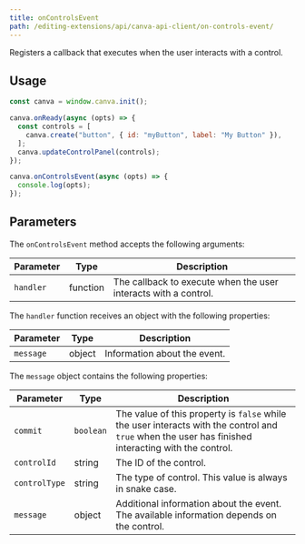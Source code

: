 ```yaml
---
title: onControlsEvent
path: /editing-extensions/api/canva-api-client/on-controls-event/
---
```


Registers a callback that executes when the user interacts with a control.

## Usage

```javascript
const canva = window.canva.init();

canva.onReady(async (opts) => {
  const controls = [
    canva.create("button", { id: "myButton", label: "My Button" }),
  ];
  canva.updateControlPanel(controls);
});

canva.onControlsEvent(async (opts) => {
  console.log(opts);
});
```

## Parameters

The `onControlsEvent` method accepts the following arguments:

| Parameter | Type     | Description                                                     |
| --------- | -------- | --------------------------------------------------------------- |
| `handler` | function | The callback to execute when the user interacts with a control. |

The `handler` function receives an object with the following properties:

| Parameter | Type   | Description                  |
| --------- | ------ | ---------------------------- |
| `message` | object | Information about the event. |

The `message` object contains the following properties:

| Parameter     | Type      | Description                                                                                                                                         |
| ------------- | --------- | --------------------------------------------------------------------------------------------------------------------------------------------------- |
| `commit`      | `boolean` | The value of this property is `false` while the user interacts with the control and `true` when the user has finished interacting with the control. |
| `controlId`   | string    | The ID of the control.                                                                                                                              |
| `controlType` | string    | The type of control. This value is always in snake case.                                                                                            |
| `message`     | object    | Additional information about the event. The available information depends on the control.                                                           |
